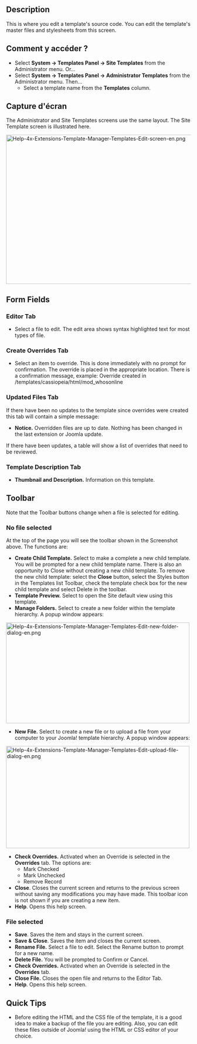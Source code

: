 <!-- Filename: Help4.x:Templates:_Customise / Display title: Templates : Personnaliser -->

## Description

This is where you edit a template's source code. You can edit the
template's master files and stylesheets from this screen.

## Comment y accéder ?

- Select **System → Templates Panel → Site Templates** from the
  Administrator menu. Or...
- Select **System → Templates Panel → Administrator Templates**
  from the Administrator menu. Then...
  - Select a template name from the **Templates** column.

## Capture d'écran

The Administrator and Site Templates screens use the same layout. The
Site Template screen is illustrated here.

<img
src="https://docs.joomla.org/images/thumb/5/54/Help-4x-Extensions-Template-Manager-Templates-Edit-screen-en.png/800px-Help-4x-Extensions-Template-Manager-Templates-Edit-screen-en.png"
decoding="async"
srcset="https://docs.joomla.org/images/5/54/Help-4x-Extensions-Template-Manager-Templates-Edit-screen-en.png 1.5x"
data-file-width="1000" data-file-height="508" width="800" height="406"
alt="Help-4x-Extensions-Template-Manager-Templates-Edit-screen-en.png" />

## Form Fields

### Editor Tab

- Select a file to edit. The edit area shows syntax highlighted text for
  most types of file.

### Create Overrides Tab

- Select an item to override. This is done immediately with no prompt
  for confirmation. The override is placed in the appropriate location.
  There is a confirmation message, example: Override created in
  /templates/cassiopeia/html/mod_whosonline

### Updated Files Tab

If there have been no updates to the template since overrides were
created this tab will contain a simple message:

- **Notice.** Overridden files are up to date. Nothing has been changed
  in the last extension or Joomla update.

If there have been updates, a table will show a list of overrides that
need to be reviewed.

### Template Description Tab

- **Thumbnail and Description.** Information on this template.

## Toolbar

Note that the Toolbar buttons change when a file is selected for
editing.

### No file selected

At the top of the page you will see the toolbar shown in the
Screenshot above. The functions are:

- **Create Child Template.** Select to make a complete a new child
  template. You will be prompted for a new child template name. There is
  also an opportunity to Close without creating a new child template. To
  remove the new child template: select the **Close** button, select the
  Styles button in the Templates list Toolbar, check the template check
  box for the new child template and select Delete in the toolbar.
- **Template Preview.** Select to open the Site default view using this
  template.
- **Manage Folders.** Select to create a new folder within the template
  hierarchy. A popup window appears:

<img
src="https://docs.joomla.org/images/thumb/c/ca/Help-4x-Extensions-Template-Manager-Templates-Edit-new-folder-dialog-en.png/500px-Help-4x-Extensions-Template-Manager-Templates-Edit-new-folder-dialog-en.png"
decoding="async"
srcset="https://docs.joomla.org/images/c/ca/Help-4x-Extensions-Template-Manager-Templates-Edit-new-folder-dialog-en.png 1.5x"
data-file-width="600" data-file-height="329" width="500" height="274"
alt="Help-4x-Extensions-Template-Manager-Templates-Edit-new-folder-dialog-en.png" />

- **New File.** Select to create a new file or to upload a file from
  your computer to your Joomla! template hierarchy. A popup window
  appears:

<img
src="https://docs.joomla.org/images/thumb/f/fe/Help-4x-Extensions-Template-Manager-Templates-Edit-upload-file-dialog-en.png/500px-Help-4x-Extensions-Template-Manager-Templates-Edit-upload-file-dialog-en.png"
decoding="async"
srcset="https://docs.joomla.org/images/f/fe/Help-4x-Extensions-Template-Manager-Templates-Edit-upload-file-dialog-en.png 1.5x"
data-file-width="600" data-file-height="334" width="500" height="278"
alt="Help-4x-Extensions-Template-Manager-Templates-Edit-upload-file-dialog-en.png" />

- **Check Overrides.** Activated when an Override is selected in the
  **Overrides** tab. The options are:
  - Mark Checked
  - Mark Unchecked
  - Remove Record
- **Close**. Closes the current screen and returns to the previous
  screen without saving any modifications you may have made. This
  toolbar icon is not shown if you are creating a new item.
- **Help**. Opens this help screen.

### File selected

- **Save**. Saves the item and stays in the current screen.
- **Save & Close**. Saves the item and closes the current screen.
- **Rename File.** Select a file to edit. Select the Rename button to
  prompt for a new name.
- **Delete File.** You will be prompted to Confirm or Cancel.
- **Check Overrides.** Activated when an Override is selected in the
  **Overrides** tab.
- **Close File.** Closes the open file and returns to the Editor Tab.
- **Help**. Opens this help screen.

## Quick Tips

- Before editing the HTML and the CSS file of the template, it is a good
  idea to make a backup of the file you are editing. Also, you can edit
  these files outside of Joomla! using the HTML or CSS editor of your
  choice.
